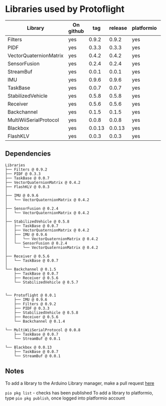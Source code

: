 # Libraries used by Protoflight

| Library                | On github | tag    | release | platformio | Arduino |
| ---------------------- | --------- | ------ | ------- | ---------- | ------- |
| Filters                | yes       | 0.9.2  | 0.9.2   | yes        | no      |
| PIDF                   | yes       | 0.3.3  | 0.3.3   | yes        | no      |
| VectorQuaternionMatrix | yes       | 0.4.2  | 0.4.2   | yes        | no      |
| SensorFusion           | yes       | 0.2.4  | 0.2.4   | yes        | no      |
| StreamBuf              | yes       | 0.0.1  | 0.0.1   | yes        | no      |
| IMU                    | yes       | 0.9.6  | 0.9.6   | yes        | no      |
| TaskBase               | yes       | 0.0.7  | 0.0.7   | yes        | no      |
| StabilizedVehicle      | yes       | 0.5.8  | 0.5.8   | yes        | no      |
| Receiver               | yes       | 0.5.6  | 0.5.6   | yes        | no      |
| Backchannel            | yes       | 0.1.5  | 0.1.5   | yes        | no      |
| MultiWiiSerialProtocol | yes       | 0.0.8  | 0.0.8   | yes        | no      |
| Blackbox               | yes       | 0.0.13 | 0.0.13  | yes        | no      |
| FlashKLV               | yes       | 0.0.3  | 0.0.3   | yes        | no      |

## Dependencies

```text
Libraries
├── Filters @ 0.9.2
├── PIDF @ 0.3.3
├── TaskBase @ 0.0.7
├── VectorQuaternionMatrix @ 0.4.2
├── FlashKLV @ 0.0.3
│
├── IMU @ 0.9.6
│   └── VectorQuaternionMatrix @ 0.4.2
│
├── SensorFusion @ 0.2.4
│   └── VectorQuaternionMatrix @ 0.4.2
│
├── StabilizedVehicle @ 0.5.8
│   ├── TaskBase @ 0.0.7
│   ├── VectorQuaternionMatrix @ 0.4.2
│   ├── IMU @ 0.9.6
│   │   └── VectorQuaternionMatrix @ 0.4.2
│   └── SensorFusion @ 0.2.4
│       └── VectorQuaternionMatrix @ 0.4.2
│
├── Receiver @ 0.5.6
│   └── TaskBase @ 0.0.7
│
└── Backchannel @ 0.1.5
    ├── TaskBase @ 0.0.7
    ├── Receiver @ 0.5.6
    └── StabilizedVehicle @ 0.5.7


└── Protoflight @ 0.0.1
    ├── IMU @ 0.9.6
    ├── Filters @ 0.9.2
    ├── PIDF @ 0.3.3
    ├── StabilizedVehicle @ 0.5.8
    ├── Receiver @ 0.5.6
    └── Backchannel @ 0.1.4

└── MultiWiiSerialProtocol @ 0.0.8
    ├── TaskBase @ 0.0.7
    └── StreamBuf @ 0.0.1

└── Blackbox @ 0.0.13
    ├── TaskBase @ 0.0.7
    └── StreamBuf @ 0.0.1
```

## Notes

To add a library to the Arduino Library manager, make a pull request [here](https://github.com/arduino/library-registry)

`pio pkg list` - checks has been published
To add a library to platformio, type `pio pkg publish`, once logged into platformio account
